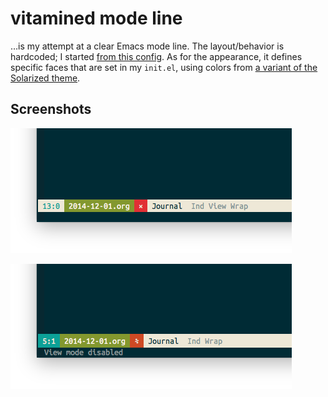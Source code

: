 # vitamined mode line

…is my attempt at a clear Emacs mode line. The layout/behavior is hardcoded;
I started [from this config](http://amitp.blogspot.fr/2011/08/emacs-custom-mode-line.html).
As for the appearance, it defines specific faces that are set in my `init.el`, using colors from
[a variant of the Solarized theme](https://github.com/purcell/color-theme-sanityinc-solarized).

## Screenshots

![With view mode / read only indicator](https://raw.githubusercontent.com/cdlm/vitamined-mode-line/master/vitamined-readonly.png)

![Narrowed and modified](https://raw.githubusercontent.com/cdlm/vitamined-mode-line/master/vitamined-narrowed-modified.png)
